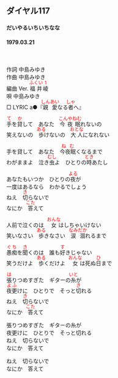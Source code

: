 <style type="text/css">
	ruby{
	    ruby-position: over;
	}
	ruby > rt{font-size: 12px;color:red;}
	p{font:16px;font-size: '楷体'}
</style>
## ダイヤル117
#### だいやるいちいちなな
#### 1979.03.21
　

作詞  中島みゆき  
作曲  中島みゆき  
編曲 </rb><rp>(</rp><rt>Ver.</rt><rp>)</rp></ruby>  <ruby><rb>福井</rb><rp>(</rp><rt>ふくい</rt><rp>)</rp></ruby><ruby><rb>崚</rb><rp>(</rp><rt>1</rt><rp>)</rp></ruby>  
唄    中島みゆき  
□ LYRIC </rb><rp>(</rp><rt>a</rt><rp>)</rp></ruby>●『<ruby><rb>親愛</rb><rp>(</rp><rt>しんあい</rt><rp>)</rp></ruby>なる<ruby><rb>者</rb><rp>(</rp><rt>しゃ</rt><rp>)</rp></ruby>へ』 


<ruby><rb>手</rb><rp>(</rp><rt>て</rt><rp>)</rp></ruby>を<ruby><rb>貸</rb><rp>(</rp><rt>か</rt><rp>)</rp></ruby>して　あなた　<ruby><rb>今夜眠</rb><rp>(</rp><rt>こんやねむ</rt><rp>)</rp></ruby>れないの  
笑えないの　<ruby><rb>歩</rb><rp>(</rp><rt>ある</rt><rp>)</rp></ruby>けないの　<ruby><rb>大人</rb><rp>(</rp><rt>おとな</rt><rp>)</rp></ruby>になれない  
  
手を貸して　あなた　<ruby><rb>今夜眠</rb><rp>(</rp><rt>ねむ</rt><rp>)</rp></ruby>くなるまで  
わがままよ　泣き<ruby><rb>虫</rb><rp>(</rp><rt>むし</rt><rp>)</rp></ruby>よ　ひとりの<ruby><rb>時</rb><rp>(</rp><rt>とき</rt><rp>)</rp></ruby>あたし  
  
あなたもいつか　ひとりの<ruby><rb>夜</rb><rp>(</rp><rt>よる</rt><rp>)</rp></ruby>が  
一度はあるなら　わかるでしょう  
ねえ　<ruby><rb>切</rb><rp>(</rp><rt>き</rt><rp>)</rp></ruby>らないで  
なにか　<ruby><rb>答</rb><rp>(</rp><rt>こた</rt><rp>)</rp></ruby>えて  
  
人前で泣くのは　<ruby><rb>女</rb><rp>(</rp><rt>おんな</rt><rp>)</rp></ruby>はしちゃいけない  
笑いなさい　<ruby><rb>歩</rb><rp>(</rp><rt>ある</rt><rp>)</rp></ruby>きなさい　<ruby><rb>涙涸</rb><rp>(</rp><rt>なみだか</rt><rp>)</rp></ruby>れるまで  
  
<ruby><rb>愚痴</rb><rp>(</rp><rt>ぐち</rt><rp>)</rp></ruby>を<ruby><rb>聞</rb><rp>(</rp><rt>き</rt><rp>)</rp></ruby>くのは　誰も<ruby><rb>好</rb><rp>(</rp><rt>す</rt><rp>)</rp></ruby>きじゃない  
笑うだけよ　<ruby><rb>歩</rb><rp>(</rp><rt>ある</rt><rp>)</rp></ruby>くだけよ　<ruby><rb>女</rb><rp>(</rp><rt>おんな</rt><rp>)</rp></ruby>は死ぬ<ruby><rb>日</rb><rp>(</rp><rt>ひ</rt><rp>)</rp></ruby>まで  
  
<ruby><rb>張</rb><rp>(</rp><rt>は</rt><rp>)</rp></ruby>りつめすぎた　ギターの<ruby><rb>糸</rb><rp>(</rp><rt>いと</rt><rp>)</rp></ruby>が  
<ruby><rb>夜更</rb><rp>(</rp><rt>よふ</rt><rp>)</rp></ruby>けに　ひとりで　そっと<ruby><rb>切</rb><rp>(</rp><rt>き</rt><rp>)</rp></ruby>れる  
ねえ　<ruby><rb>切</rb><rp>(</rp><rt>き</rt><rp>)</rp></ruby>らないで  
なにか　<ruby><rb>答</rb><rp>(</rp><rt>こた</rt><rp>)</rp></ruby>えて  
  
張りつめすぎた　ギターの糸が  
夜更けに　ひとりで　そっと切れる  
ねえ　切らないで  
なにか　答えて  
  
ねえ　切らないで  
なにか　答えて  